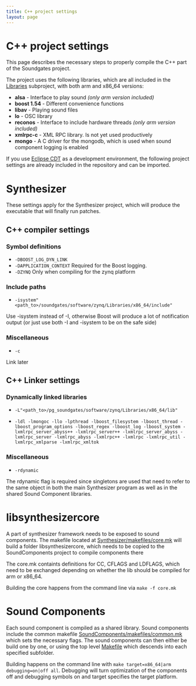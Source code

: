 ```yaml
---
title: C++ project settings
layout: page
---
```


# C++ project settings

This page describes the necessary steps to properly compile the C++ part of the Soundgates project.

The project uses the following libraries, which are all included in the [Libraries](https://github.com/epics/soundgates/tree/master/software/zynq/Libraries) subproject, with both arm and x86_64 versions:

 * **alsa** - Interface to play sound _(only arm version included)_
 * **boost 1.54** - Different convenience functions
 * **libav** - Playing sound files
 * **lo** - OSC library
 * **reconos** - Interface to include hardware threads _(only arm version included)_
 * **xmlrpc-c** - XML RPC library. Is not yet used productively
 * **mongo** - A C driver for the mongodb, which is used when sound component logging is enabled

If you use [Eclipse CDT](https://www.eclipse.org/cdt/) as a development environment, the following project settings are already included in the repository and can be imported.

# Synthesizer  
These settings apply for the Synthesizer project, which will produce the executable that will finally run patches.  
## C++ compiler settings  
### Symbol definitions  
 * `-DBOOST_LOG_DYN_LINK`
 * `-DAPPLICATION_CONTEXT`
Required for the Boost logging.
 * `-DZYNQ`
Only when compiling for the zynq platform  

### Include paths  
 * `-isystem"<path_to>/soundgates/software/zynq/Libraries/x86_64/include"`

Use -isystem instead of -I, otherwise Boost will produce a lot of notification output (or just use both -I and -isystem to be on the safe side)  

### Miscellaneous  
 * `-c`

Link later

## C++ Linker settings  

### Dynamically linked libraries  
 * `-L"<path_to>/pg_soundgates/software/zynq/Libraries/x86_64/lib" `

 * `-ldl -lmongoc -llo -lpthread -lboost_filesystem -lboost_thread -lboost_program_options -lboost_regex -lboost_log -lboost_system -lxmlrpc_server_abyss++ -lxmlrpc_server++ -lxmlrpc_server_abyss -lxmlrpc_server -lxmlrpc_abyss -lxmlrpc++ -lxmlrpc -lxmlrpc_util -lxmlrpc_xmlparse -lxmlrpc_xmltok`  

### Miscellaneous  
 * `-rdynamic`

The rdynamic flag is required since singletons are used that need to refer to the same object in both the main Synthesizer program as well as in the shared Sound Component libraries.


# libsynthesizercore  
A part of synthesizer framework needs to be exposed to sound components. The makefile located at [Synthesizer/makefiles/core.mk](https://github.com/epics/soundgates/blob/master/software/zynq/Synthesizer/makefiles/core.mk) will build a folder libsynthesizercore, which needs to be copied to the SoundComponents project to compile components there

The core.mk containts definitions for CC, CFLAGS and LDFLAGS, which need to be exchanged depending on whether the lib should be compiled for arm or x86_64.

Building the core happens from the command line via `make -f core.mk`

# Sound Components
Each sound component is compiled as a shared library. Sound components include the common makefile [SoundComponents/makefiles/common.mk](https://github.com/epics/soundgates/blob/master/software/zynq/SoundComponents/makefiles/common.mk) which sets the necessary flags.
The sound components can then either be build one by one, or using the top level [Makefile](https://github.com/epics/soundgates/blob/master/software/zynq/SoundComponents/makefiles/Makefile) which descends into each specified subfolder.

Building happens on the command line with `make target=x86_64|arm debugging=on|off all`.
Debugging will turn optimization of the components off and debugging symbols on and target specifies the target platform.

